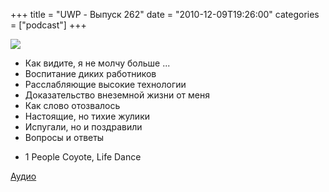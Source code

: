 +++
title = "UWP - Выпуск 262"
date = "2010-12-09T19:26:00"
categories = ["podcast"]
+++

![](https://podcast.umputun.com/images/uwp/uwp262.jpg)


- Как видите, я не молчу больше ...
- Воспитание диких работников
- Расслабляющие высокие технологии
- Доказательство внеземной жизни от меня
- Как слово отозвалось
- Настоящие, но тихие жулики
- Испугали, но и поздравили
- Вопросы и ответы


* 1 People Coyote, Life Dance

[Аудио](http://archive.rucast.net/uwp/media/ump_podcast262.mp3)


<audio src="http://archive.rucast.net/uwp/media/ump_podcast262.mp3" preload="none">